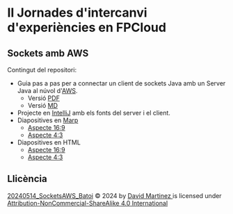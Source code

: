 # II Jornades d'intercanvi d'experiències en FPCloud

## Sockets amb AWS

Contingut del repositori:

- Guia pas a pas per a connectar un client de sockets Java amb un Server Java al núvol d'[AWS](https://awsacademy.instructure.com/).
  - Versió [PDF](WebSockets_AWS.pdf)
  - Versió [MD](WebSockets_AWS.md)
- Projecte en [IntelliJ](https://www.jetbrains.com/idea/) amb els fonts del server i el client.
- Diapositives en [Marp](https://marp.app/)
  - [Aspecte 16:9](slides_16_9.md)
  - [Aspecte 4:3](slides_4_3.md)
- Diapositives en HTML
  - [Aspecte 16:9](https://rawcdn.githack.com/martinezpenya/20240514_SocketsAWS_Batoi/master/slides_16_9.html)
  - [Aspecte 4:3](https://rawcdn.githack.com/martinezpenya/20240514_SocketsAWS_Batoi/master/slides_4_3.html)

## Llicència

[20240514_SocketsAWS_Batoi](https://github.com/martinezpenya/20240514_SocketsAWS_Batoi) © 2024   by  [ David Martinez ](http://www.martinezpenya.es) is licensed under [ Attribution-NonCommercial-ShareAlike 4.0 International ](http://creativecommons.org/licenses/by-nc-sa/4.0/?ref=chooser-v1)
